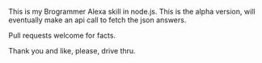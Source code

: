 This is my Brogrammer Alexa skill in node.js. This is the alpha version, will eventually make an api call to fetch the json answers.

Pull requests welcome for facts.

Thank you and like, please, drive thru.
